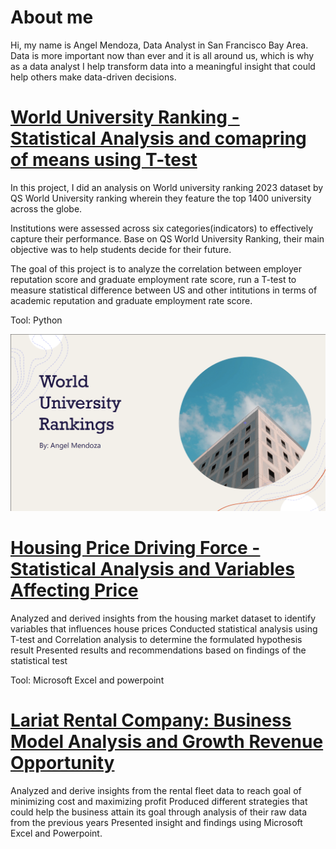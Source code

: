 # About me

Hi, my name is Angel Mendoza, Data Analyst in San Francisco Bay Area. Data is more important now than ever and it is all around us, which is why as a data analyst I help transform data into a meaningful insight that could help others make data-driven decisions. 

# [World University Ranking - Statistical Analysis and comapring of means using T-test](https://github.com/gelmendozzza/world-university-ranking)
In this project, I did an analysis on World university ranking 2023 dataset by QS World University ranking wherein they feature the top 1400 university across the globe. 

Institutions were assessed across six categories(indicators) to effectively capture their performance. Base on QS World University Ranking, their main objective was to help students decide for their future.

The goal of this project is to analyze the correlation between employer reputation score and graduate employment rate score, run a T-test to measure statistical difference between US and other intitutions in terms of academic reputation and graduate employment rate score.

Tool: Python

![](https://github.com/gelmendozzza/angelmendoza.github.io/blob/main/World%20university%20ranking%20cover.png)

# [Housing Price Driving Force - Statistical Analysis and Variables Affecting Price](https://github.com/gelmendozzza/Housing-Price-Driving-Force)
Analyzed and derived insights from the housing market dataset to identify variables that influences house prices
Conducted statistical analysis using T-test and Correlation analysis to determine the formulated hypothesis result
Presented results and recommendations based on findings of the statistical test

Tool: Microsoft Excel and powerpoint

# [Lariat Rental Company: Business Model Analysis and Growth Revenue Opportunity](https://github.com/gelmendozzza/Lariat-Car-Rental-Company)
Analyzed and derive insights from the rental fleet data to reach goal of minimizing cost and maximizing profit
Produced different strategies that could help the business attain its goal through analysis of their raw data from the previous years 
Presented insight and findings using Microsoft Excel and Powerpoint.
